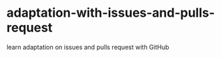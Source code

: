 # adaptation-with-issues-and-pulls-request
learn adaptation on issues and pulls request with GitHub

